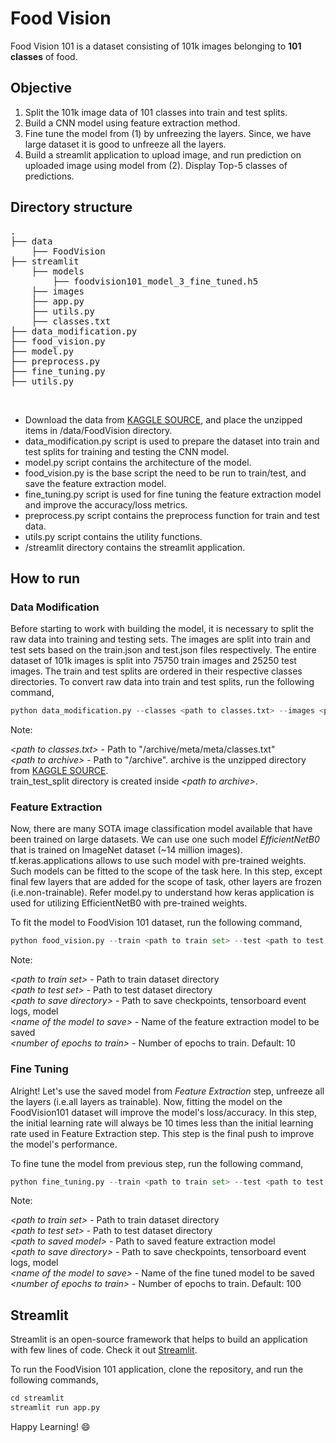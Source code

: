 # Food Vision
Food Vision 101 is a dataset consisting of 101k images belonging to **101 classes** of food.

## Objective
1. Split the 101k image data of 101 classes into train and test splits.
2. Build a CNN model using feature extraction method.
3. Fine tune the model from (1) by unfreezing the layers. Since, we have large dataset it is good to unfreeze all the layers.
4. Build a streamlit application to upload image, and run prediction on uploaded image using model from (2). Display Top-5 classes of predictions.

## Directory structure
<pre>
.
├── data
    ├── FoodVision
├── streamlit
    ├── models
        ├── foodvision101_model_3_fine_tuned.h5
    ├── images
    ├── app.py
    ├── utils.py
    ├── classes.txt
├── data_modification.py
├── food_vision.py
├── model.py
├── preprocess.py
├── fine_tuning.py
├── utils.py
</pre>
<br />

* Download the data from [KAGGLE SOURCE](https://www.kaggle.com/datasets/kmader/food41), and place the unzipped items in /data/FoodVision directory.
* data_modification.py script is used to prepare the dataset into train and test splits for training and testing the CNN model.
* model.py script contains the architecture of the model.
* food_vision.py is the base script the need to be run to train/test, and save the feature extraction model.
* fine_tuning.py script is used for fine tuning the feature extraction model and improve the accuracy/loss metrics.
* preprocess.py script contains the preprocess function for train and test data.
* utils.py script contains the utility functions.
* /streamlit directory contains the streamlit application.

## How to run
### Data Modification
Before starting to work with building the model, it is necessary to split the raw data into training and testing sets. The images are split into train and test sets based on the train.json and test.json files respectively. The entire dataset of 101k images is split into 75750 train images and 25250 test images. The train and test splits are ordered in their respective classes directories. To convert raw data into train and test splits, run the following command,
<br />
```python
python data_modification.py --classes <path to classes.txt> --images <path to archive>
```
Note:<br />

*<path to classes.txt\>* - Path to "/archive/meta/meta/classes.txt"<br />
*<path to archive\>* - Path to "/archive". archive is the unzipped directory from [KAGGLE SOURCE](https://www.kaggle.com/datasets/kmader/food41).<br />
train_test_split directory is created inside *<path to archive\>*.

### Feature Extraction
Now, there are many SOTA image classification model available that have been trained on large datasets. We can use one such model *EfficientNetB0* that is trained on ImageNet dataset (~14 million images). tf.keras.applications allows to use such model with pre-trained weights. Such models can be fitted to the scope of the task here. In this step, except final few layers that are added for the scope of task, other layers are frozen (i.e.non-trainable). Refer model.py to understand how keras application is used for utilizing EfficientNetB0 with pre-trained weights.

To fit the model to FoodVision 101 dataset, run the following command,
<br />
```python
python food_vision.py --train <path to train set> --test <path to test set> --save <path to save directory> --model_name <name of the model to save> --epoch <number of epochs to train>
```
Note:<br />

*<path to train set\>* - Path to train dataset directory<br />
*<path to test set\>* - Path to test dataset directory<br />
*<path to save directory\>* - Path to save checkpoints, tensorboard event logs, model<br />
*<name of the model to save\>* - Name of the feature extraction model to be saved<br />
*<number of epochs to train\>* - Number of epochs to train. Default: 10

### Fine Tuning
Alright! Let's use the saved model from *Feature Extraction* step, unfreeze all the layers (i.e.all layers as trainable). Now, fitting the model on the FoodVision101 dataset will improve the model's loss/accuracy. In this step, the initial learning rate will always be 10 times less than the initial learning rate used in Feature Extraction step. This step is the final push to improve the model's performance.

To fine tune the model from previous step, run the following command,
<br />
```python
python fine_tuning.py --train <path to train set> --test <path to test set> --saved_model <path to saved model> --save <path to save directory> --model_name <name of the model to save> --epoch <number of epochs to train>
```
Note:<br />

*<path to train set\>* - Path to train dataset directory<br />
*<path to test set\>* - Path to test dataset directory<br />
*<path to saved model\>* - Path to saved feature extraction model<br />
*<path to save directory\>* - Path to save checkpoints, tensorboard event logs, model<br />
*<name of the model to save\>* - Name of the fine tuned model to be saved<br />
*<number of epochs to train\>* - Number of epochs to train. Default: 100

## Streamlit
Streamlit is an open-source framework that helps to build an application with few lines of code. Check it out [Streamlit](https://streamlit.io/).

To run the FoodVision 101 application, clone the repository, and run the following commands,
```python
cd streamlit
streamlit run app.py
```

Happy Learning! :smile:
